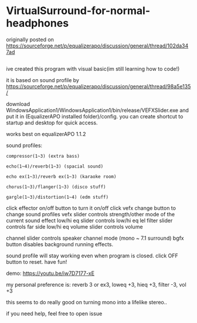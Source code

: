 # VirtualSurround-for-normal-headphones

originally posted on https://sourceforge.net/p/equalizerapo/discussion/general/thread/102da347ad

##

ive created this program with visual basic(im still learning how to code!)

it is based on sound profile by https://sourceforge.net/p/equalizerapo/discussion/general/thread/98a5e135/

download WindowsApplication1/WindowsApplication1/bin/release/VEFXSlider.exe and put it in (EqualizerAPO installed folder)/config.
you can create shortcut to startup and desktop for quick access.

works best on equalizerAPO 1.1.2

sound profiles:
```
compressor(1~3) (extra bass)

echo(1~4)/reverb(1~3) (spacial sound)

echo ex(1~3)/reverb ex(1~3) (karaoke room)

chorus(1~3)/flanger(1~3) (disco stuff)

gargle(1~3)/distortion(1~4) (edm stuff)
```
click effector on/off button to turn it on/off
click vefx change button to change sound profiles
vefx slider controls strength/other mode of the current sound effect
low/hi eq slider controls low/hi eq lel
filter slider controls far side low/hi eq
volume slider controls volume

channel slider controls speaker channel mode (mono ~ 7.1 surround)
bgfx button disables background running effects.

sound profile will stay working even when program is closed. click OFF button to reset.
have fun!

demo:
https://youtu.be/iw7D7177-xE

my personal preference is: reverb 3 or ex3, loweq +3, hieq +3, filter -3, vol +3

this seems to do really good on turning mono into a lifelike stereo..

if you need help, feel free to open issue
